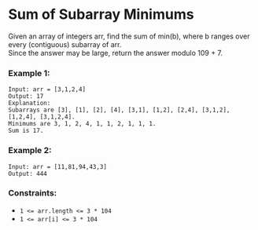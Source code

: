 # Sum of Subarray Minimums
Given an array of integers arr, find the sum of min(b), where b ranges over every (contiguous) subarray of arr.
</br>Since the answer may be large, return the answer modulo 109 + 7.
 
### Example 1:
```
Input: arr = [3,1,2,4]
Output: 17
Explanation: 
Subarrays are [3], [1], [2], [4], [3,1], [1,2], [2,4], [3,1,2], [1,2,4], [3,1,2,4]. 
Minimums are 3, 1, 2, 4, 1, 1, 2, 1, 1, 1.
Sum is 17.
```
### Example 2:
```
Input: arr = [11,81,94,43,3]
Output: 444
```

### Constraints: 
* ```1 <= arr.length <= 3 * 104```
* ```1 <= arr[i] <= 3 * 104```